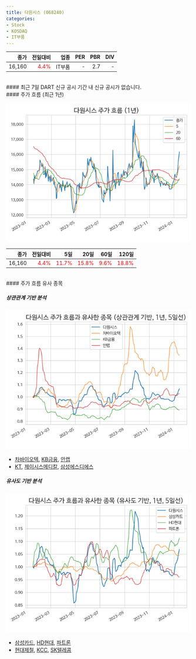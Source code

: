 ```yaml
---
title: 다원시스 (068240)
categories:
- Stock
- KOSDAQ
- IT부품
---
```


|**종가**|**전일대비**|**업종**|**PER**|**PBR**|**DIV**|
|-------:|-----------:|-------:|------:|------:|------:|
|16,160|<span style="color: red">4.4%</span>|IT부품|-|2.7|-|

<!-- more -->

<br>
#### 최근 7일 DART 신규 공시
기간 내 신규 공시가 없습니다.

<br>
#### 주가 흐름 (최근 1년)

![068240](/assets/images/stock/068240.png)

|**종가**|**전일대비**|**5일**|**20일**|**60일**|**120일**|
|---:|-------:|--:|---:|---:|----:|
|16,160|<span style="color: red">4.4%</span>|<span style="color: red">11.7%</span>|<span style="color: red">15.8%</span>|<span style="color: red">9.6%</span>|<span style="color: red">18.8%</span>|

<br>
#### 주가 흐름 유사 종목

##### 상관관계 기반 분석

![068240](/assets/images/stock/068240_corr.png)
- [차바이오텍](/085660/), [KB금융](/105560/), [안랩](/053800/)
- [KT](/030200/), [제이시스메디칼](/287410/), [삼성에스디에스](/018260/)

##### 유사도 기반 분석

![068240](/assets/images/stock/068240_sim.png)
- [삼성카드](/029780/), [HD현대](/267250/), [파트론](/091700/)
- [현대제철](/004020/), [KCC](/002380/), [SK텔레콤](/017670/)